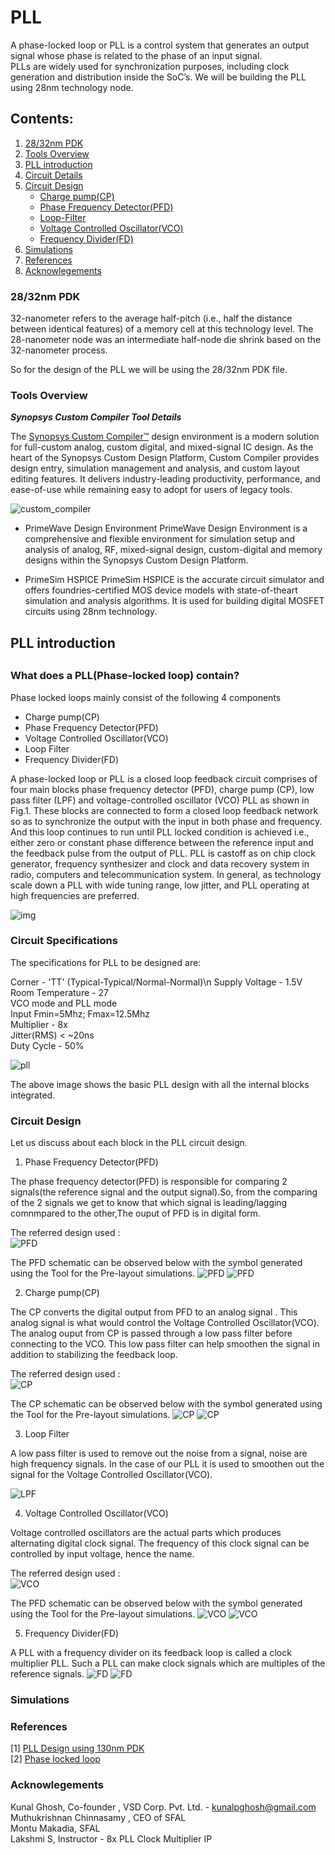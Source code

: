 # PLL 
 A phase-locked loop or PLL is a control system that generates an output signal whose phase is related to the phase of an input signal. \
 PLLs are widely used for synchronization purposes, including clock generation and distribution inside the SoC’s.
 We will be building the PLL using 28nm
 technology node.
 
 
 <h2> Contents: </h2>

1. [28/32nm PDK](#28/32nm-PDK)
2. [Tools Overview](#Tool-Overview)
3. [PLL introduction](#PLL-introduction)
4. [Circuit Details](#Circuit-Details)
5. [Circuit Design](#Circuit-Design)  
    - [Charge pump(CP)](#Charge-pump(CP))
    - [Phase Frequency Detector(PFD)](#Phase-Frequency-Detector(PFD))
    - [Loop-Filter](#Loop-Filter)
    - [Voltage Controlled Oscillator(VCO)](#Voltage-Controlled-Oscillator(VCO))
    - [Frequency Divider(FD)](#Frequency-Divider(FD))
6. [Simulations](#Simulations)
7. [References](#References)
8. [Acknowlegements](#Acknowlegements)

 
 
 
 ### 28/32nm PDK
  32-nanometer refers to the average half-pitch (i.e., half the distance between identical features) of a memory cell at this technology level.  The 28-nanometer node was an intermediate half-node die shrink based on the 32-nanometer process.
  
  So for the design of the PLL we will be using the 28/32nm PDK file.


### Tools Overview 

***Synopsys Custom Compiler Tool Details***

The [Synopsys Custom Compiler™](https://www.synopsys.com/implementation-and-signoff/custom-design-platform/custom-compiler.html) design environment is a modern solution for full-custom analog, custom digital, and mixed-signal IC design. As the heart of the Synopsys Custom Design Platform, Custom Compiler provides design entry, simulation management and analysis, and custom layout editing features. It delivers industry-leading productivity, performance, and ease-of-use while remaining easy to adopt for users of legacy tools.
 
 ![custom_compiler](https://github.com/bharath19-gs/6T_SRAM_CELL/blob/main/6T_SRAM/custom_compiler.png)
 
 - PrimeWave Design Environment
 PrimeWave Design Environment is a comprehensive and flexible environment for simulation setup and analysis of analog, RF, mixed-signal design, custom-digital and memory designs within the Synopsys Custom Design Platform.

- PrimeSim HSPICE
 PrimeSim HSPICE is the accurate circuit simulator and offers foundries-certified MOS device models with state-of-theart simulation and analysis algorithms. It is used for building digital MOSFET circuits using 28nm technology.
 
 

<h2> PLL introduction <h2>

 ### What does a PLL(Phase-locked loop) contain?
  
 Phase locked loops mainly consist of the following 4 components 
  - Charge pump(CP)
  - Phase Frequency Detector(PFD)
  - Voltage Controlled Oscillator(VCO)
  - Loop Filter 
  - Frequency Divider(FD)
 
 
  A phase-locked loop or PLL is a closed loop feedback circuit comprises of four main blocks phase frequency detector (PFD), charge pump (CP), low pass filter (LPF) and voltage-controlled oscillator (VCO) PLL as shown in Fig.1. These blocks are connected to form a closed loop feedback network so as to synchronize the output with the input in both phase and frequency. And this loop continues to run until PLL locked condition is achieved i.e., either zero or constant phase difference between the reference input and the feedback pulse from the output of PLL. PLL is castoff as on chip clock generator, frequency synthesizer and clock and data recovery system in radio, computers and telecommunication system. In general, as technology scale down a PLL with wide tuning range, low jitter, and PLL operating at high frequencies are preferred.
  
  ![img](https://github.com/bharath19-gs/avsdpll28nm/blob/main/pll_images/PLL.png)
  
### Circuit Specifications

The specifications for PLL to be designed are:

Corner - 'TT' (Typical-Typical/Normal-Normal)\n
Supply Voltage - 1.5V<br />
Room Temperature - 27<br />
VCO mode and PLL mode<br />
Input Fmin=5Mhz; Fmax=12.5Mhz<br />
Multiplier - 8x<br />
Jitter(RMS) < ~20ns<br />
Duty Cycle - 50%<br />
 
![pll](https://github.com/bharath19-gs/avsdpll28nm/blob/main/pll_images/PLL_final.png)

The above image shows the basic PLL design with all the internal blocks integrated.

### Circuit Design 
 Let us discuss about each block in the PLL circuit design.

  1. Phase Frequency Detector(PFD)

 The phase frequency detector(PFD) is responsible for comparing 2 signals(the reference signal and the output signal).So, from the comparing of the 2 signals we get to know that which signal is leading/lagging comnmpared to the other,The ouput of PFD is in digital form.
 
 The referred design used : </br>
 ![PFD](https://github.com/bharath19-gs/avsdpll28nm/blob/main/pll_images/PFD.png)
 
 The PFD schematic can be observed below with the symbol generated using the Tool for the Pre-layout simulations.
 ![PFD](https://github.com/bharath19-gs/avsdpll28nm/blob/main/pll_images/Phase_detector_schematic.png)
 ![PFD](https://github.com/bharath19-gs/avsdpll28nm/blob/main/pll_images/Phase_detector_symbol.png)
 
 2. Charge pump(CP)
 
 The CP converts the digital output from PFD to an analog signal . This analog signal is what would control the Voltage Controlled Oscillator(VCO). The analog ouput from CP is passed through a low pass filter before connecting to the VCO. This low pass filter can help smoothen the signal in addition to stabilizing the feedback loop.
 
  The referred design used : </br>
 ![CP](https://github.com/bharath19-gs/avsdpll28nm/blob/main/pll_images/CP.png)
 
 
 The CP schematic can be observed below with the symbol generated using the Tool for the Pre-layout simulations.
![CP](https://github.com/bharath19-gs/avsdpll28nm/blob/main/pll_images/Charge_pump_schematic.png)
 ![CP](https://github.com/bharath19-gs/avsdpll28nm/blob/main/pll_images/Charge_pump_symbol.png)

 

 3. Loop Filter
 
 A low pass filter is used to remove out the noise from a signal, noise are high frequency signals.
  In the case of our PLL it is used to smoothen out the signal for the Voltage Controlled Oscillator(VCO).
  
 ![LPF](https://github.com/bharath19-gs/avsdpll28nm/blob/main/pll_images/Low_pass_filter.png)
 
 4. Voltage Controlled Oscillator(VCO)
 
  Voltage controlled oscillators are the actual parts which produces alternating digital clock signal. The frequency of this clock signal can be controlled by input voltage, hence the name.
  
   The referred design used : </br>
 ![VCO](https://github.com/bharath19-gs/avsdpll28nm/blob/main/pll_images/VCO.png)
 
  The PFD schematic can be observed below with the symbol generated using the Tool for the Pre-layout simulations.
 ![VCO](https://github.com/bharath19-gs/avsdpll28nm/blob/main/pll_images/VCO_schematic.png)
 ![VCO](https://github.com/bharath19-gs/avsdpll28nm/blob/main/pll_images/VCO_symbol.png)

 
 
 5. Frequency Divider(FD)
 
  A PLL with a frequency divider on its feedback loop is called a clock multiplier PLL. Such a PLL can make clock signals which are multiples of the reference signals.
   ![FD](https://github.com/bharath19-gs/avsdpll28nm/blob/main/pll_images/Freq_divider_schematic.png)
 ![FD](https://github.com/bharath19-gs/avsdpll28nm/blob/main/pll_images/Freq_divider_symbol.png)



### Simulations




### References 
[1] [PLL Design using 130nm PDK](#https://github.com/lakshmi-sathi/avsdpll_1v8) </br>
[2] [Phase locked loop](#https://github.com/ShubhamTomar9675/Phase_Locked_Loop) </br>



### Acknowlegements

Kunal Ghosh, Co-founder , VSD Corp. Pvt. Ltd. - kunalpghosh@gmail.com </br>
Muthukrishnan Chinnasamy , CEO of SFAL </br>
Montu Makadia, SFAL </br>
Lakshmi S, Instructor - 8x PLL Clock Multiplier IP </br>



